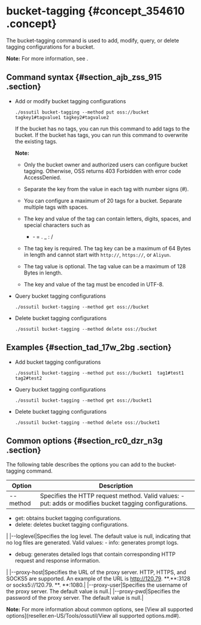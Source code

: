 # bucket-tagging {#concept_354610 .concept}

The bucket-tagging command is used to add, modify, query, or delete tagging configurations for a bucket.

**Note:** For more information, see .

## Command syntax {#section_ajb_zss_915 .section}

-   Add or modify bucket tagging configurations

    ``` {#codeblock_p1t_azn_vvg}
    ./ossutil bucket-tagging --method put oss://bucket  tagkey1#tagvalue1 tagkey2#tagvalue2
    ```

    If the bucket has no tags, you can run this command to add tags to the bucket. If the bucket has tags, you can run this command to overwrite the existing tags.

    **Note:** 

    -   Only the bucket owner and authorized users can configure bucket tagging. Otherwise, OSS returns 403 Forbidden with error code AccessDenied.
    -   Separate the key from the value in each tag with number signs \(\#\).
    -   You can configure a maximum of 20 tags for a bucket. Separate multiple tags with spaces.
    -   The key and value of the tag can contain letters, digits, spaces, and special characters such as

        + ‑ = . \_ : /

    -   The tag key is required. The tag key can be a maximum of 64 Bytes in length and cannot start with `http://`, `https://`, or `Aliyun`.
    -   The tag value is optional. The tag value can be a maximum of 128 Bytes in length.
    -   The key and value of the tag must be encoded in UTF-8.
-   Query bucket tagging configurations

    ``` {#codeblock_fdb_4o3_gmz}
    ./ossutil bucket-tagging --method get oss://bucket
    ```

-   Delete bucket tagging configurations

    ``` {#codeblock_r0q_75t_vel}
    ./ossutil bucket-tagging --method delete oss://bucket
    ```


## Examples {#section_tad_17w_2bg .section}

-   Add bucket tagging configurations

    ``` {#codeblock_b1b_pg9_a9x}
    ./ossutil bucket-tagging --method put oss://bucket1  tag1#test1 tag2#test2
    ```

-   Query bucket tagging configurations

    ``` {#codeblock_qry_ltw_o0n}
    ./ossutil bucket-tagging --method get oss://bucket1
    ```

-   Delete bucket tagging configurations

    ``` {#codeblock_m87_807_u09}
    ./ossutil bucket-tagging --method delete oss://bucket1
    ```


## Common options {#section_rc0_dzr_n3g .section}

The following table describes the options you can add to the bucket-tagging command.

|Option|Description|
|------|-----------|
|--method|Specifies the HTTP request method. Valid values: -   put: adds or modifies bucket tagging configurations.
-   get: obtains bucket tagging configurations.
-   delete: deletes bucket tagging configurations.

 |
|--loglevel|Specifies the log level. The default value is null, indicating that no log files are generated. Valid values: -   info: generates prompt logs.
-   debug: generates detailed logs that contain corresponding HTTP request and response information.

 |
|--proxy-host|Specifies the URL of the proxy server. HTTP, HTTPS, and SOCKS5 are supported. An example of the URL is http://120.79. \*\*.\*\*:3128 or socks5://120.79. \*\*. \*\*:1080.|
|--proxy-user|Specifies the username of the proxy server. The default value is null.|
|--proxy-pwd|Specifies the password of the proxy server. The default value is null.|

**Note:** For more information about common options, see [View all supported options](reseller.en-US/Tools/ossutil/View all supported options.md#).

